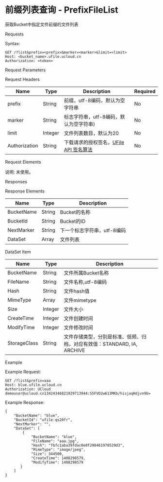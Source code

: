 # 前缀列表查询 - PrefixFileList 

获取Bucket中指定文件前缀的文件列表

Requests

Syntax:

```
GET /?list&prefix=<prefix>&marker=<marker>&limit=<limit>
Host: <bucket_name>.ufile.ucloud.cn
Authorization: <token> 
```
Request Parameters

Request Headers

|Name             |Type  |Description                       |Required|
|---|---|---|---|
|prefix           |String|前缀，utf-8编码，默认为空字符串                         |No      |
|marker|String|标志字符串，utf-8编码，默认为空字符串)                         |No      |
|limit|Integer|文件列表数目，默认为20                         |No      |
|Authorization    |String|下载请求的授权签名，[UFile API 签名算法](https://docs.ucloud.cn/ufile/api/authorization?id=%e6%96%87%e4%bb%b6%e7%ae%a1%e7%90%86%e7%ad%be%e5%90%8d%e7%ae%97%e6%b3%95)         |No      |

Request Elements

说明: 未使用。

Responses

Response Elements

|Name          |Type   |Description     |
|---|---|---|
|BucketName  |String |Bucket的名称       |
|BucketId   |String |Bucket的ID       |
|NextMarker  |String |下一个标志字符串，utf-8编码      |
|DataSet    |Array  |文件列表   |

DataSet Item

|Name   |Type   |Description|
|---|---|---|
|BucketName  |String |文件所属Bucket名称      |
|FileName   |String |文件名称,utf-8编码      |
|Hash      |String |文件hash值     |
|MimeType   |Array  |文件mimetype  |
|Size	|Integer	|文件大小 |
|CreateTime |Integer |文件创建时间 |
|ModifyTime |Integer	|文件修改时间 |
| StorageClass |String		|文件存储类型，分别是标准、低频、归档，对应有效值：STANDARD, IA, ARCHIVE |

Example

Example Request:

```
GET /?list&prefix=aaa
Host: blue.ufile.ucloud.cn
Authorization: UCloud demouser@ucloud.cn13424346821929713944:S5FVD2w613MKb/hisjaqHdjvn9U=
```
Example Response:

```
{
    "BucketName": "blue",
    "BucketId": "ufile-qs20fr",
    "NextMarker": "",
    "DataSet": [
        {
            "BucketName": "blue",
            "FileName": "aaa.jpg",
            "Hash": "fbfc1aba39fdac0e0f298461970529d3",
            "MimeType": "image/jpeg",
            "Size": 344500,
            "CreateTime": 1408298579,
            "ModifyTime": 1408298579
       }
    ]
}
```
